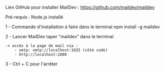 Lien GitHub pour installer MailDev : https://github.com/maildev/maildev

Pré-requis : Node.js installé

1 - Commande d'installation à faire dans le terminal
    npm install -g maildev

2 - Lancer MailDev
    taper "maildev" dans le terminal

    -> accès à la page de mail via : 
        - smtp: smtp://localhost:1025 (côté code)
        - http://localhost:1080

3 - Ctrl + C pour l'arrêter